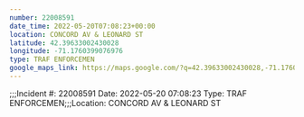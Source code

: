 ```yaml
---
number: 22008591
date_time: 2022-05-20T07:08:23+00:00
location: CONCORD AV & LEONARD ST
latitude: 42.39633002430028
longitude: -71.1760399076976
type: TRAF ENFORCEMEN
google_maps_link: https://maps.google.com/?q=42.39633002430028,-71.1760399076976
---
```


;;;Incident #: 22008591  Date: 2022-05-20 07:08:23   Type: TRAF ENFORCEMEN;;;Location: CONCORD AV & LEONARD ST
